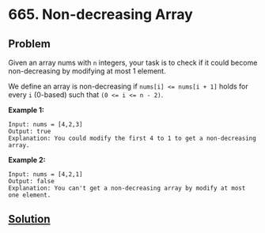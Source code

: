 # 665. Non-decreasing Array

## Problem

Given an array nums with ```n``` integers, your task is to check if it could become non-decreasing by modifying at most 1 element.

We define an array is non-decreasing if ```nums[i] <= nums[i + 1]``` holds for every ```i``` (0-based) such that ```(0 <= i <= n - 2)```.


**Example 1:**
```
Input: nums = [4,2,3]
Output: true
Explanation: You could modify the first 4 to 1 to get a non-decreasing array.
```

**Example 2:**
```
Input: nums = [4,2,1]
Output: false
Explanation: You can't get a non-decreasing array by modify at most one element.
```

## [Solution](answer.py)
